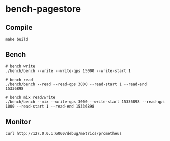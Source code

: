 # bench-pagestore

## Compile
```shell
make build
```

## Bench
```shell
# bench write
./bench/bench --write --write-qps 15000 --write-start 1

# bench read
./bench/bench --read --read-qps 3000 --read-start 1 --read-end 15336898

# bench mix read/write
./bench/bench --mix --write-qps 3000 --write-start 15336898 --read-qps 1000 --read-start 1 --read-end 15336898
```

## Monitor
```shell
curl http://127.0.0.1:6060/debug/metrics/prometheus
```